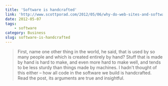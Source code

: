 ```yaml
---
title: 'Software is handcrafted'
link: 'http://www.scottporad.com/2012/05/06/why-do-web-sites-and-software-take-so-long-to-build-and-why-is-it-so-hard/'
date: 2012-05-07
tags:
    - software
category: Business
slug: software-is-handcrafted
---
```


> First, name one other thing in the world, he said, that is used by so many people and which is
> created entirely by hand? Stuff that is made by hand is hard to make, and even more hard to make
> well, and tends to be less sturdy than things made by machines. I hadn't thought of this either –
> how all code in the software we build is handcrafted. Read the post, its arguments are true and
> insightful.
